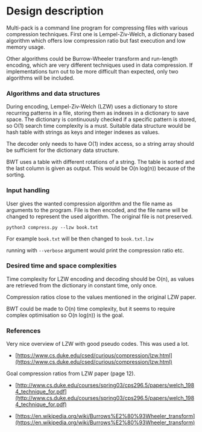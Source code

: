 # Design description

Multi-pack is a command line program for compressing files with various
compression techniques. First one is Lempel-Ziv-Welch, a dictionary based
algorithm which offers low compression ratio but fast execution and low memory
usage.

Other algorithms could be Burrow-Wheeler transform and run-length encoding,
which are very different techniques used in data compression. If
implementations turn out to be more difficult than expected, only two
algorithms will be included.


### Algorithms and data structures

During encoding, Lempel-Ziv-Welch (LZW) uses a dictionary to store recurring
patterns in a file, storing them as indexes in a dictionary to save space. The
dictionary is continuously checked if a specific pattern is stored, so O(1)
search time complexity is a must. Suitable data structure would be hash table
with strings as keys and integer indexes as values.

The decoder only needs to have O(1) index access, so a string array should be
sufficient for the dictionary data structure.

BWT uses a table with different rotations of a string. The table is sorted and
the last column is given as output. This would be O(n log(n)) because of the
sorting.

### Input handling

User gives the wanted compression algorithm and the file name as arguments to
the program. File is then encoded, and the file name will be changed to
represent the used algorithm. The original file is not preserved.

`python3 compress.py --lzw book.txt`

For example `book.txt` will be then changed to `book.txt.lzw`

running with `--verbose` argument would print the compression ratio etc.

### Desired time and space complexities

Time complexity for LZW encoding and decoding should be O(n), as values
are retrieved from the dictionary in constant time, only once.

Compression ratios close to the values mentioned in the original LZW paper.

BWT could be made to O(n) time complexity, but it seems to require complex
optimisation so O(n log(n)) is the goal.


### References

Very nice overview of LZW with good pseudo codes. This was used a lot.
* [https://www.cs.duke.edu/csed/curious/compression/lzw.html](https://www.cs.duke.edu/csed/curious/compression/lzw.html)

Goal compression ratios from LZW paper (page 12).
* [http://www.cs.duke.edu/courses/spring03/cps296.5/papers/welch_1984_technique_for.pdf](http://www.cs.duke.edu/courses/spring03/cps296.5/papers/welch_1984_technique_for.pdf)

* [https://en.wikipedia.org/wiki/Burrows%E2%80%93Wheeler_transform](https://en.wikipedia.org/wiki/Burrows%E2%80%93Wheeler_transform)
